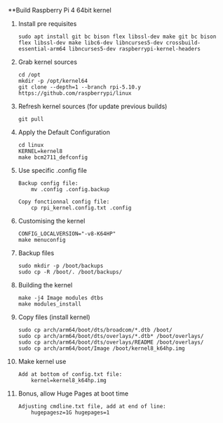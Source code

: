 **Build Raspberry Pi 4 64bit kernel

1. Install pre requisites

    ```
    sudo apt install git bc bison flex libssl-dev make git bc bison flex libssl-dev make libc6-dev libncurses5-dev crossbuild-essential-arm64 libncurses5-dev raspberrypi-kernel-headers
    ```

2. Grab kernel sources

    ```
    cd /opt
    mkdir -p /opt/kernel64
    git clone --depth=1 --branch rpi-5.10.y https://github.com/raspberrypi/linux
    ```

3. Refresh kernel sources (for update previous builds)

    ```
    git pull
    ```

4. Apply the Default Configuration

    ```
    cd linux
    KERNEL=kernel8
    make bcm2711_defconfig
    ```

5. Use specific .config file

    ```
    Backup config file:
        mv .config .config.backup

    Copy fonctionnal config file:
        cp rpi_kernel.config.txt .config
    ```

6. Customising the kernel

    ```
    CONFIG_LOCALVERSION="-v8-K64HP"
    make menuconfig
    ```

7. Backup files

    ```
    sudo mkdir -p /boot/backups
    sudo cp -R /boot/. /boot/backups/
    ```

8. Building the kernel

    ```
    make -j4 Image modules dtbs
    make modules_install
    ```

9. Copy files (install kernel)

    ```
    sudo cp arch/arm64/boot/dts/broadcom/*.dtb /boot/
    sudo cp arch/arm64/boot/dts/overlays/*.dtb* /boot/overlays/
    sudo cp arch/arm64/boot/dts/overlays/README /boot/overlays/
    sudo cp arch/arm64/boot/Image /boot/kernel8_k64hp.img
    ```

10. Make kernel use

    ```
    Add at bottom of config.txt file:
        kernel=kernel8_k64hp.img
    ```

11. Bonus, allow Huge Pages at boot time

    ```
    Adjusting cmdline.txt file, add at end of line:
        hugepagesz=1G hugepages=1
    ```
